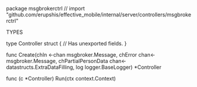 package msgbrokerctrl // import "github.com/erupshis/effective_mobile/internal/server/controllers/msgbrokerctrl"


TYPES

type Controller struct {
	// Has unexported fields.
}

func Create(chIn <-chan msgbroker.Message, chError chan<- msgbroker.Message, chPartialPersonData chan<- datastructs.ExtraDataFilling,
	log logger.BaseLogger) *Controller

func (c *Controller) Run(ctx context.Context)

